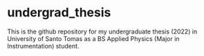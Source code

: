 # undergrad_thesis
This is the github repository for my undergraduate thesis (2022) in University of Santo Tomas as a BS Applied Physics (Major in Instrumentation) student.
